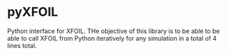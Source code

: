 # pyXFOIL
Python interface for XFOIL. THe objective of this library is to be able to be able to call XFOIL from Python iteratively for any simulation in a total of 4 lines total.
